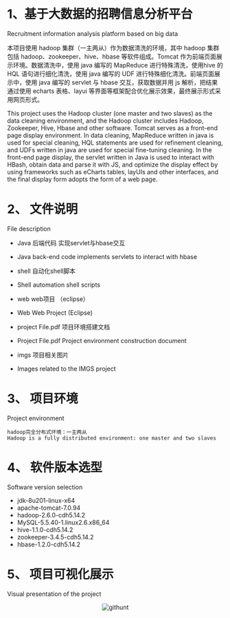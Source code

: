 # 1、基于大数据的招聘信息分析平台 
Recruitment information analysis platform based on big data 

本项目使用 hadoop 集群（一主两从）作为数据清洗的环境，其中 hadoop 集群包括 hadoop、zookeeper、hive、hbase 等软件组成。Tomcat 作为前端页面展示环境。数据清洗中，使用 java 编写的 MapReduce 进行特殊清洗，使用hive 的 HQL 语句进行细化清洗，使用 java 编写的 UDF 进行特殊细化清洗。前端页面展示中，使用 java 编写的 servlet 与 hbase 交互，获取数据并用 js 解析，把结果通过使用 echarts 表格、layui 等界面等框架配合优化展示效果，最终展示形式采用网页形式。

This project uses the Hadoop cluster (one master and two slaves) as the data cleaning environment, and the Hadoop cluster includes Hadoop, Zookeeper, Hive, Hbase and other software. Tomcat serves as a front-end page display environment. In data cleaning, MapReduce written in java is used for special cleaning, HQL statements are used for refinement cleaning, and UDFs written in java are used for special fine-tuning cleaning. In the front-end page display, the servlet written in Java is used to interact with HBash, obtain data and parse it with JS, and optimize the display effect by using frameworks such as eCharts tables, layUIs and other interfaces, and the final display form adopts the form of a web page.

# 2、 文件说明
File description

* Java 后端代码 实现servlet与hbase交互
* Java back-end code implements servlets to interact with hbase

* shell 自动化shell脚本
* Shell automation shell scripts

* web web项目 （eclipse）
* Web Web Project (Eclipse)

* project File.pdf 项目环境搭建文档
* Project File.pdf Project environment construction document

* imgs 项目相关图片
* Images related to the IMGS project

# 3、 项目环境
Project environment

	hadoop完全分布式环境：一主两从
	Hadoop is a fully distributed environment: one master and two slaves

# 4、 软件版本选型
Software version selection

*  jdk-8u201-linux-x64
*  apache-tomcat-7.0.94
*  hadoop-2.6.0-cdh5.14.2
*  MySQL-5.5.40-1.linux2.6.x86_64
*  hive-1.1.0-cdh5.14.2
*  zookeeper-3.4.5-cdh5.14.2
*  hbase-1.2.0-cdh5.14.2

# 5、 项目可视化展示
Visual presentation of the project

<p align="center">
  <img alt="githunt" src="./imgs/imgs_1.png">
</p>

